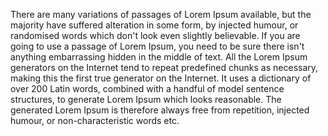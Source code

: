 There are many variations of passages of Lorem Ipsum available, but the majority have suffered alteration in some form, 
by injected humour, or randomised words which don't look even slightly believable. If you are going to use a passage of Lorem Ipsum,
you need to be sure there isn't anything embarrassing hidden in the middle of text. All the Lorem Ipsum generators on the Internet
tend to repeat predefined chunks as necessary, making this the first true generator on the Internet. It uses a dictionary of over 200
Latin words, combined with a handful of model sentence structures, to generate Lorem Ipsum which looks reasonable. The generated 
Lorem Ipsum is therefore always free from repetition, injected humour, or non-characteristic words etc.
